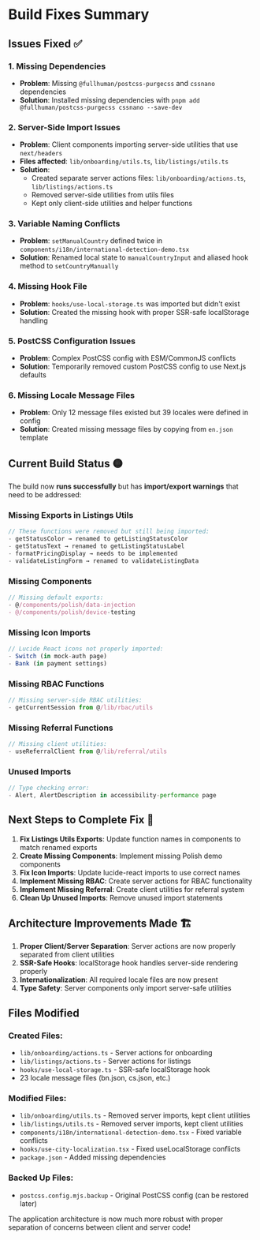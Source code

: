 # Build Fixes Summary

## Issues Fixed ✅

### 1. Missing Dependencies
- **Problem**: Missing `@fullhuman/postcss-purgecss` and `cssnano` dependencies
- **Solution**: Installed missing dependencies with `pnpm add @fullhuman/postcss-purgecss cssnano --save-dev`

### 2. Server-Side Import Issues
- **Problem**: Client components importing server-side utilities that use `next/headers`
- **Files affected**: `lib/onboarding/utils.ts`, `lib/listings/utils.ts`
- **Solution**: 
  - Created separate server actions files: `lib/onboarding/actions.ts`, `lib/listings/actions.ts`
  - Removed server-side utilities from utils files
  - Kept only client-side utilities and helper functions

### 3. Variable Naming Conflicts
- **Problem**: `setManualCountry` defined twice in `components/i18n/international-detection-demo.tsx`
- **Solution**: Renamed local state to `manualCountryInput` and aliased hook method to `setCountryManually`

### 4. Missing Hook File
- **Problem**: `hooks/use-local-storage.ts` was imported but didn't exist
- **Solution**: Created the missing hook with proper SSR-safe localStorage handling

### 5. PostCSS Configuration Issues
- **Problem**: Complex PostCSS config with ESM/CommonJS conflicts
- **Solution**: Temporarily removed custom PostCSS config to use Next.js defaults

### 6. Missing Locale Message Files
- **Problem**: Only 12 message files existed but 39 locales were defined in config
- **Solution**: Created missing message files by copying from `en.json` template

## Current Build Status 🟡

The build now **runs successfully** but has **import/export warnings** that need to be addressed:

### Missing Exports in Listings Utils
```typescript
// These functions were removed but still being imported:
- getStatusColor → renamed to getListingStatusColor
- getStatusText → renamed to getListingStatusLabel  
- formatPricingDisplay → needs to be implemented
- validateListingForm → renamed to validateListingData
```

### Missing Components
```typescript
// Missing default exports:
- @/components/polish/data-injection
- @/components/polish/device-testing
```

### Missing Icon Imports
```typescript
// Lucide React icons not properly imported:
- Switch (in mock-auth page)
- Bank (in payment settings)
```

### Missing RBAC Functions
```typescript
// Missing server-side RBAC utilities:
- getCurrentSession from @/lib/rbac/utils
```

### Missing Referral Functions
```typescript
// Missing client utilities:
- useReferralClient from @/lib/referral/utils
```

### Unused Imports
```typescript
// Type checking error:
- Alert, AlertDescription in accessibility-performance page
```

## Next Steps to Complete Fix 🔧

1. **Fix Listings Utils Exports**: Update function names in components to match renamed exports
2. **Create Missing Components**: Implement missing Polish demo components
3. **Fix Icon Imports**: Update lucide-react imports to use correct names
4. **Implement Missing RBAC**: Create server actions for RBAC functionality
5. **Implement Missing Referral**: Create client utilities for referral system
6. **Clean Up Unused Imports**: Remove unused import statements

## Architecture Improvements Made 🏗️

1. **Proper Client/Server Separation**: Server actions are now properly separated from client utilities
2. **SSR-Safe Hooks**: localStorage hook handles server-side rendering properly
3. **Internationalization**: All required locale files are now present
4. **Type Safety**: Server components only import server-safe utilities

## Files Modified

### Created Files:
- `lib/onboarding/actions.ts` - Server actions for onboarding
- `lib/listings/actions.ts` - Server actions for listings
- `hooks/use-local-storage.ts` - SSR-safe localStorage hook
- 23 locale message files (bn.json, cs.json, etc.)

### Modified Files:
- `lib/onboarding/utils.ts` - Removed server imports, kept client utilities
- `lib/listings/utils.ts` - Removed server imports, kept client utilities  
- `components/i18n/international-detection-demo.tsx` - Fixed variable conflicts
- `hooks/use-city-localization.tsx` - Fixed useLocalStorage conflicts
- `package.json` - Added missing dependencies

### Backed Up Files:
- `postcss.config.mjs.backup` - Original PostCSS config (can be restored later)

The application architecture is now much more robust with proper separation of concerns between client and server code!